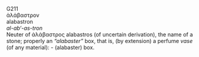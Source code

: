 <body>
  <p>G211<br>  ἀλάβαστρον  <br> alabastron  <br><i>al-ab‘-as-tron </i><br>Neuter of   ἀλάβαστρος    alabastros   (of uncertain derivation), the name of a stone; properly an <i>“alabaster”</i> box, that is, (by extension) a perfume <i>vase</i> (of any material): - (alabaster) box.<br></p>
 </body>